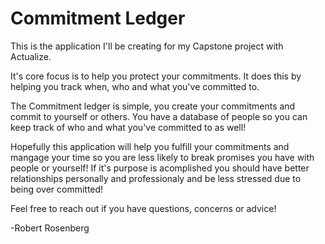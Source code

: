 # Commitment Ledger

This is the application I'll be creating for my Capstone project with Actualize.

It's core focus is to help you protect your commitments. It does this by helping you track when, who and what you've committed to.

The Commitment ledger is simple, you create your commitments and commit to yourself or others. You have a database of people so you can keep track of who and what you've committed to as well!

Hopefully this application will help you fulfill your commitments and mangage your time so you are less likely to break promises you have with people or yourself! If it's purpose is acomplished you should have better relationships personally and professionaly and be less stressed due to being over committed!

Feel free to reach out if you have questions, concerns or advice!

-Robert Rosenberg